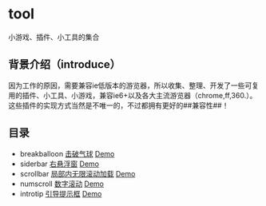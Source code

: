 # tool
小游戏、插件、小工具的集合

## 背景介绍（introduce）
因为工作的原因，需要兼容ie低版本的游览器，所以收集、整理、开发了一些可复用的插件、小工具、小游戏，兼容ie6+以及各大主流游览器（chrome,ff,360.）。这些插件的实现方式当然是不唯一的，不过都拥有更好的##兼容性##！ 

## 目录
 - breakballoon [击破气球](https://github.com/luuck/tool/tree/master/breakballoon) [Demo](https://luuck.github.io/tool/breakballoon/index.html)
 - siderbar [右悬浮窗](https://github.com/luuck/tool/tree/master/siderbar) [Demo](https://luuck.github.io/tool/siderbar/siderbar.html)
 - scrollbar [局部内无限滚动加载](https://github.com/luuck/tool/tree/master/scrollbar) [Demo](https://luuck.github.io/tool/siderbar/siderbar-v1.3.0.html)
 - numscroll [数字滚动](https://github.com/luuck/tool/tree/master/numscroll) [Demo](https://luuck.github.io/tool/numscroll/index.html)
 - introtip [引导提示框](https://github.com/luuck/tool/tree/master/introtip) [Demo](https://luuck.github.io/tool/introtip/index.html)
